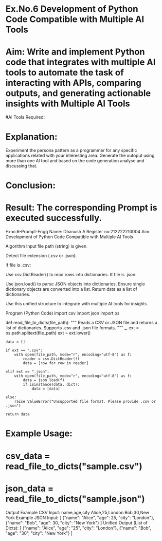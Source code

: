# Ex.No.6 Development of Python Code Compatible with Multiple AI Tools
# Aim: Write and implement Python code that integrates with multiple AI tools to automate the task of interacting with APIs, comparing outputs, and generating actionable insights with Multiple AI Tools

#AI Tools Required:

# Explanation:
Experiment the persona pattern as a programmer for any specific applications related with your interesting area. 
Generate the outoput using more than one AI tool and based on the code generation analyse and discussing that. 

# Conclusion:


# Result: The corresponding Prompt is executed successfully.

Exno.6-Prompt-Engg
Name: Dhanush A
Register no:212222210004
Aim
Development of Python Code Compatible with Multiple AI Tools

Algorithm
Input file path (string) is given.

Detect file extension (.csv or .json).

If file is .csv:

Use csv.DictReader() to read rows into dictionaries.
If file is .json:

Use json.load() to parse JSON objects into dictionaries.
Ensure single dictionary objects are converted into a list.
Return data as a list of dictionaries.

Use this unified structure to integrate with multiple AI tools for insights.

Program (Python Code)
import csv
import json
import os

def read_file_to_dicts(file_path):
    """
    Reads a CSV or JSON file and returns a list of dictionaries.
    Supports .csv and .json file formats.
    """
    _, ext = os.path.splitext(file_path)
    ext = ext.lower()
    
    data = []
    
    if ext == ".csv":
        with open(file_path, mode="r", encoding="utf-8") as f:
            reader = csv.DictReader(f)
            data = [row for row in reader]
            
    elif ext == ".json":
        with open(file_path, mode="r", encoding="utf-8") as f:
            data = json.load(f)
            if isinstance(data, dict):
                data = [data]
    
    else:
        raise ValueError("Unsupported file format. Please provide .csv or .json")
    
    return data


# Example Usage:
# csv_data = read_file_to_dicts("sample.csv")
# json_data = read_file_to_dicts("sample.json")
Output
Example CSV Input:
name,age,city
Alice,25,London
Bob,30,New York
Example JSON Input:
[
  {"name": "Alice", "age": 25, "city": "London"},
  {"name": "Bob", "age": 30, "city": "New York"}
]
Unified Output (List of Dicts):
[
  {"name": "Alice", "age": "25", "city": "London"},
  {"name": "Bob", "age": "30", "city": "New York"}
]

   

